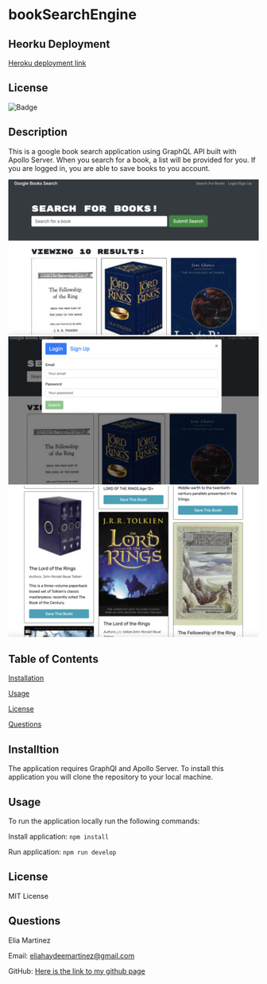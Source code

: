 # bookSearchEngine


## Heorku Deployment

[Heroku deployment link](https://mighty-retreat-68831.herokuapp.com/)

## License 
![Badge](https://img.shields.io/badge/license-MIT-blue)

## Description 

This is a google book search application using GraphQL API built with Apollo Server. When you search for a book, a list will be provided for you. If you are logged in, you are able to save books to you account.  

![Application image](./assets/search.png)
![Login image](./assets/login.png)
![Save](./assets/save.png)


## Table of Contents 

[Installation](#Installation)


[Usage](#Usage)


[License](#License)


[Questions](#Questions)


## Installtion

The application requires GraphQl and Apollo Server. To install this application you will clone the repository to your local machine. 


## Usage 

To run the application locally run the following commands: 

Install application: ``` npm install ```

Run application: ```npm run develop```



## License 

MIT License 

## Questions 

Elia Martinez 

Email: [eliahaydeemartinez@gmail.com](eliahaydeemartinez@gmail.com)


GitHub: [Here is the link to my github page](https://github.com/EliaMart)


